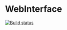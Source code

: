 # WebInterface
[![Build status](https://ci.appveyor.com/api/projects/status/b7eaoo3sj492i2l7?svg=true)](https://ci.appveyor.com/project/OlgaAle/webinterface)
